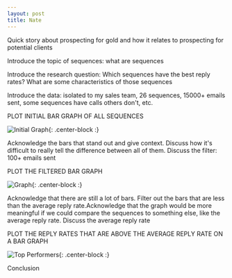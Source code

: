 ```yaml
---
layout: post
title: Nate
---
```


Quick story about prospecting for gold and how it relates to prospecting for potential clients

Introduce the topic of sequences: what are sequences

Introduce the research question: Which sequences have the best reply rates? What are some characteristics of those sequences

Introduce the data: isolated to my sales team, 26 sequences, 15000+ emails sent, some sequences have calls others don't, etc.

PLOT INITIAL BAR GRAPH OF ALL SEQUENCES

![Initial Graph](https://raw.githubusercontent.com/ndow33/ndow33.github.io/master/lambda_unit1_build/unfiltered%20reply%20rates.PNG){: .center-block :}

Acknowledge the bars that stand out and give context. Discuss how it's difficult to really tell the difference between all of them. Discuss the filter: 100+ emails sent

PLOT THE FILTERED BAR GRAPH

![Graph](https://raw.githubusercontent.com/ndow33/ndow33.github.io/master/lambda_unit1_build/Reply%20Rates%20by%20Sequence.PNG){: .center-block :}

Acknowledge that there are still a lot of bars. Filter out the bars that are less than the average reply rate.Acknowledge that the graph would be more meaningful if we could compare the sequences to something else, like the average reply rate.
Discuss the average reply rate

PLOT THE REPLY RATES THAT ARE ABOVE THE AVERAGE REPLY RATE ON A BAR GRAPH

![Top Performers](https://raw.githubusercontent.com/ndow33/ndow33.github.io/master/lambda_unit1_build/top%20sequences.PNG){: .center-block :}


Conclusion
